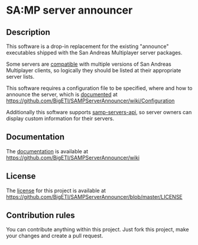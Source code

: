 # SA:MP server announcer

## Description
This software is a drop-in replacement for the existing "announce" executables shipped with the San Andreas Multiplayer server packages.

Some servers are [compatible](https://github.com/AGraber/samp-compat) with multiple versions of San Andreas Multiplayer clients, so logically they should be listed at their appropriate server lists.

This software requires a configuration file to be specified, where and how to announce the server, which is [documented](https://github.com/BigETI/SAMPServerAnnouncer/wiki/Configuration) at https://github.com/BigETI/SAMPServerAnnouncer/wiki/Configuration

Additionally this software supports [samp-servers-api](https://github.com/Southclaws/samp-servers-api), so server owners can display custom information for their servers.

## Documentation
The [documentation](https://github.com/BigETI/SAMPServerAnnouncer/wiki) is available at https://github.com/BigETI/SAMPServerAnnouncer/wiki

## License
The [license](https://github.com/BigETI/SAMPServerAnnouncer/blob/master/LICENSE) for this project is available at https://github.com/BigETI/SAMPServerAnnouncer/blob/master/LICENSE

## Contribution rules
You can contribute anything within this project. Just fork this project, make your changes and create a pull request.